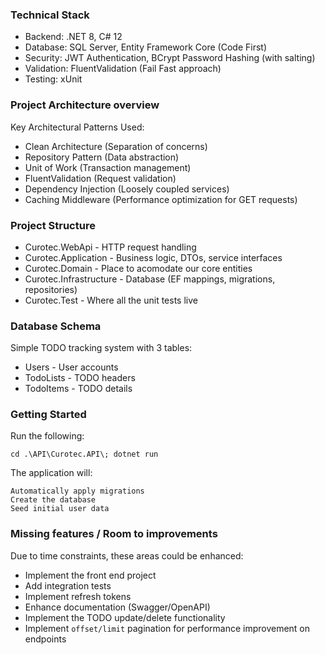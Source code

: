 ### Technical Stack  

  - Backend: .NET 8, C# 12
  - Database: SQL Server, Entity Framework Core (Code First)
  - Security: JWT Authentication, BCrypt Password Hashing (with salting)
  - Validation: FluentValidation (Fail Fast approach)
  - Testing: xUnit

### Project Architecture overview

Key Architectural Patterns Used:
 - Clean Architecture (Separation of concerns)
 - Repository Pattern (Data abstraction)
 - Unit of Work (Transaction management)
 - FluentValidation (Request validation)
 - Dependency Injection (Loosely coupled services)
 - Caching Middleware (Performance optimization for GET requests)

### Project Structure

- Curotec.WebApi - HTTP request handling
- Curotec.Application -  Business logic, DTOs, service interfaces
- Curotec.Domain - Place to acomodate our core entities
- Curotec.Infrastructure - Database (EF mappings, migrations, repositories)
- Curotec.Test - Where all the unit tests live

### Database Schema

Simple TODO tracking system with 3 tables:

  - Users - User accounts
  - TodoLists - TODO headers
  - TodoItems - TODO details

### Getting Started

Run the following:
```
cd .\API\Curotec.API\; dotnet run

```
The application will:

    Automatically apply migrations
    Create the database
    Seed initial user data


### Missing features / Room to improvements

Due to time constraints, these areas could be enhanced:

  - Implement the front end project 
  - Add integration tests
  - Implement refresh tokens
  - Enhance documentation (Swagger/OpenAPI)
  - Implement the TODO update/delete functionality
  - Implement `offset/limit` pagination for performance improvement on endpoints







